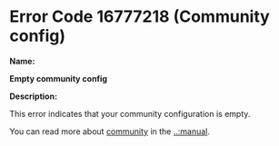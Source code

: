 #  Error Code 16777218 (Community config)

__Name:__ 

**Empty community config**

__Description:__

This error indicates that your community configuration is empty. 

You can read more about [community](community) in the [..:manual](../manual).

